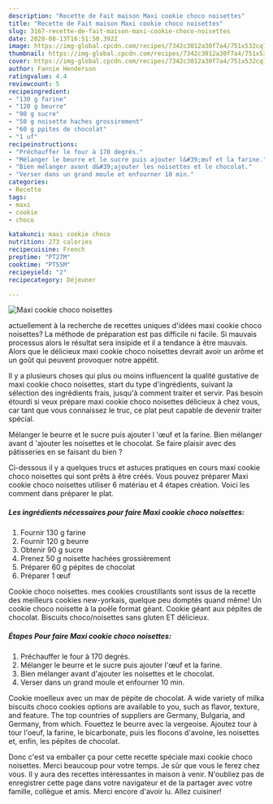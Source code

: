 ```yaml
---
description: "Recette de Fait maison Maxi cookie choco noisettes"
title: "Recette de Fait maison Maxi cookie choco noisettes"
slug: 3167-recette-de-fait-maison-maxi-cookie-choco-noisettes
date: 2020-08-13T16:51:50.392Z
image: https://img-global.cpcdn.com/recipes/7342c3012a30f7a4/751x532cq70/maxi-cookie-choco-noisettes-photo-principale-de-la-recette.jpg
thumbnail: https://img-global.cpcdn.com/recipes/7342c3012a30f7a4/751x532cq70/maxi-cookie-choco-noisettes-photo-principale-de-la-recette.jpg
cover: https://img-global.cpcdn.com/recipes/7342c3012a30f7a4/751x532cq70/maxi-cookie-choco-noisettes-photo-principale-de-la-recette.jpg
author: Fannie Henderson
ratingvalue: 4.4
reviewcount: 5
recipeingredient:
- "130 g farine"
- "120 g beurre"
- "90 g sucre"
- "50 g noisette haches grossirement"
- "60 g ppites de chocolat"
- "1 uf"
recipeinstructions:
- "Préchauffer le four à 170 degrés."
- "Mélanger le beurre et le sucre puis ajouter l&#39;œuf et la farine."
- "Bien mélanger avant d&#39;ajouter les noisettes et le chocolat."
- "Verser dans un grand moule et enfourner 10 min."
categories:
- Recette
tags:
- maxi
- cookie
- choco

katakunci: maxi cookie choco 
nutrition: 273 calories
recipecuisine: French
preptime: "PT27M"
cooktime: "PT55M"
recipeyield: "2"
recipecategory: Déjeuner

---
```



![Maxi cookie choco noisettes](https://img-global.cpcdn.com/recipes/7342c3012a30f7a4/751x532cq70/maxi-cookie-choco-noisettes-photo-principale-de-la-recette.jpg)

actuellement à la recherche de recettes uniques d'idées maxi cookie choco noisettes? La méthode de préparation est pas difficile ni facile. Si mauvais processus alors le résultat sera insipide et il a tendance à être mauvais. Alors que le délicieux maxi cookie choco noisettes devrait avoir un arôme et un goût qui peuvent provoquer notre appétit.

Il y a plusieurs choses qui plus ou moins influencent la qualité gustative de maxi cookie choco noisettes, start du type d'ingrédients, suivant la sélection des ingrédients frais, jusqu'à comment traiter et servir. Pas besoin étourdi si veux prépare maxi cookie choco noisettes délicieux à chez vous, car tant que vous connaissez le truc, ce plat peut capable de devenir traiter spécial.

Mélanger le beurre et le sucre puis ajouter l &#39;œuf et la farine. Bien mélanger avant d &#39;ajouter les noisettes et le chocolat. Se faire plaisir avec des pâtisseries en se faisant du bien ?


Ci-dessous il y a quelques trucs et astuces pratiques en cours maxi cookie choco noisettes qui sont prêts à être créés. Vous pouvez préparer Maxi cookie choco noisettes utiliser 6 matériau et 4 étapes création. Voici les comment dans préparer le plat.

<!--inarticleads1-->

##### Les ingrédients nécessaires pour faire Maxi cookie choco noisettes:

1. Fournir 130 g farine
1. Fournir 120 g beurre
1. Obtenir 90 g sucre
1. Prenez 50 g noisette hachées grossièrement
1. Préparer 60 g pépites de chocolat
1. Préparer 1 œuf


Cookie choco noisettes. mes cookies croustillants sont issus de la recette des meilleurs cookies new-yorkais, quelque peu domptés quand même! Un cookie choco noisette à la poêle format géant. Cookie géant aux pépites de chocolat. Biscuits choco/noisettes sans gluten ET délicieux. 

<!--inarticleads2-->

##### Étapes Pour faire Maxi cookie choco noisettes:

1. Préchauffer le four à 170 degrés.
1. Mélanger le beurre et le sucre puis ajouter l&#39;œuf et la farine.
1. Bien mélanger avant d&#39;ajouter les noisettes et le chocolat.
1. Verser dans un grand moule et enfourner 10 min.


Cookie moelleux avec un max de pépite de chocolat. A wide variety of milka biscuits choco cookies options are available to you, such as flavor, texture, and feature. The top countries of suppliers are Germany, Bulgaria, and Germany, from which. Fouettez le beurre avec la vergeoise. Ajoutez tour à tour l&#39;oeuf, la farine, le bicarbonate, puis les flocons d&#39;avoine, les noisettes et, enfin, les pépites de chocolat. 


Donc c'est va emballer ça pour cette recette spéciale maxi cookie choco noisettes. Merci beaucoup pour votre temps. Je sûr que vous le ferez chez vous. Il y aura des recettes  intéressantes in maison à venir. N'oubliez pas de enregistrer cette page dans votre navigateur et de la partager avec votre famille, collègue et amis. Merci encore d'avoir lu. Allez cuisiner!
